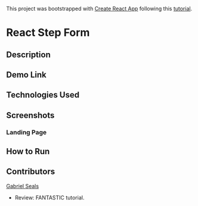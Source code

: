 This project was bootstrapped with [Create React App](https://github.com/facebook/create-react-app) following this [tutorial](https://youtu.be/zT62eVxShsY).

# React Step Form

## Description

## Demo Link

## Technologies Used

## Screenshots

### Landing Page

## How to Run

## Contributors

[Gabriel Seals](https://github.com/gseals)

* Review: FANTASTIC tutorial.
